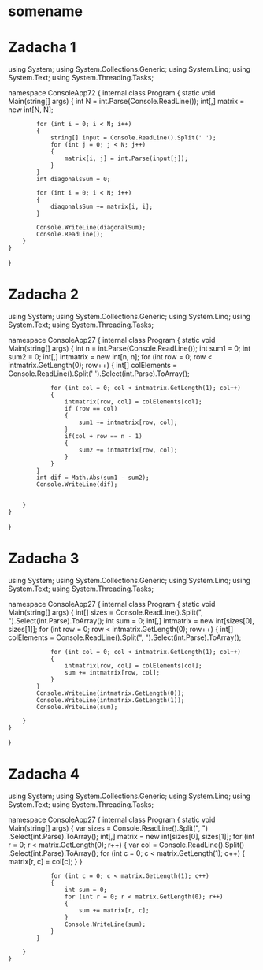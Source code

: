 # somename
# Zadacha 1

using System;
using System.Collections.Generic;
using System.Linq;
using System.Text;
using System.Threading.Tasks;

namespace ConsoleApp72
{
    internal class Program
    {
        static void Main(string[] args)
        {
            int N = int.Parse(Console.ReadLine());
            int[,] matrix = new int[N, N];

            for (int i = 0; i < N; i++)
            {
                string[] input = Console.ReadLine().Split(' ');
                for (int j = 0; j < N; j++)
                {
                    matrix[i, j] = int.Parse(input[j]);
                }
            }
            int diagonalsSum = 0;

            for (int i = 0; i < N; i++)
            {
                diagonalsSum += matrix[i, i];
            }

            Console.WriteLine(diagonalSum);
            Console.ReadLine();
        }
    }
}

# Zadacha 2

using System;
using System.Collections.Generic;
using System.Linq;
using System.Text;
using System.Threading.Tasks;

namespace ConsoleApp27
{
    internal class Program
    {
        static void Main(string[] args)
        {
            int n = int.Parse(Console.ReadLine());
            int sum1 = 0;
            int sum2 = 0;
            int[,] intmatrix = new int[n, n];
            for (int row = 0; row < intmatrix.GetLength(0); row++)
            {
                int[] colElements = Console.ReadLine().Split(' ').Select(int.Parse).ToArray();

                for (int col = 0; col < intmatrix.GetLength(1); col++)
                {
                    intmatrix[row, col] = colElements[col];
                    if (row == col)
                    {
                        sum1 += intmatrix[row, col];
                    }
                    if(col + row == n - 1)
                    {
                        sum2 += intmatrix[row, col];
                    }
                }
            }
            int dif = Math.Abs(sum1 - sum2);
            Console.WriteLine(dif);


        }
    }
    
}

# Zadacha 3

using System;
using System.Collections.Generic;
using System.Linq;
using System.Text;
using System.Threading.Tasks;

namespace ConsoleApp27
{
    internal class Program
    {
        static void Main(string[] args)
        {
            int[] sizes = Console.ReadLine().Split(", ").Select(int.Parse).ToArray();
            int sum = 0;
            int[,] intmatrix = new int[sizes[0], sizes[1]];
            for (int row = 0; row < intmatrix.GetLength(0); row++)
            {
                int[] colElements = Console.ReadLine().Split(", ").Select(int.Parse).ToArray();

                for (int col = 0; col < intmatrix.GetLength(1); col++)
                {
                    intmatrix[row, col] = colElements[col];
                    sum += intmatrix[row, col];
                }
            }
            Console.WriteLine(intmatrix.GetLength(0));
            Console.WriteLine(intmatrix.GetLength(1));
            Console.WriteLine(sum);

        }
    }
    
}

# Zadacha 4

using System;
using System.Collections.Generic;
using System.Linq;
using System.Text;
using System.Threading.Tasks;

namespace ConsoleApp27
{
    internal class Program
    {
        static void Main(string[] args)
        {
            var sizes = Console.ReadLine().Split(", ")
.Select(int.Parse).ToArray();
int[,] matrix = new int[sizes[0], sizes[1]];
for (int r = 0; r < matrix.GetLength(0); r++)
{
var col = Console.ReadLine().Split()
.Select(int.Parse).ToArray();
for (int c = 0; c < matrix.GetLength(1); c++)
{
matrix[r, c] = col[c];
}
}

                for (int c = 0; c < matrix.GetLength(1); c++)
                {
                    int sum = 0;
                    for (int r = 0; r < matrix.GetLength(0); r++)
                    {
                        sum += matrix[r, c];
                    }
                    Console.WriteLine(sum);
                }
            }

        }
    }
    

